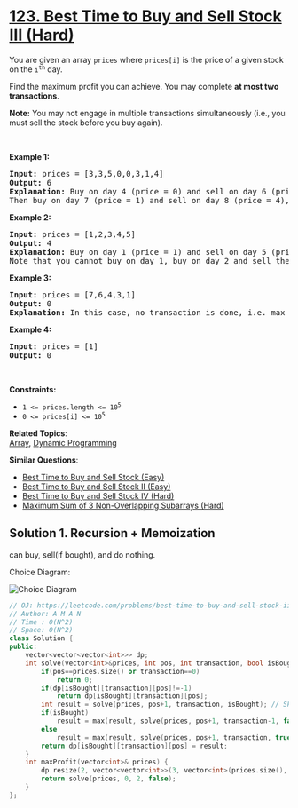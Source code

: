 # [123. Best Time to Buy and Sell Stock III (Hard)](https://leetcode.com/problems/best-time-to-buy-and-sell-stock-iii/)

<p>You are given an array <code>prices</code> where <code>prices[i]</code> is the price of a given stock on the <code>i<sup>th</sup></code> day.</p>

<p>Find the maximum profit you can achieve. You may complete <strong>at most two transactions</strong>.</p>

<p><strong>Note:</strong> You may not engage in multiple transactions simultaneously (i.e., you must sell the stock before you buy again).</p>

<p>&nbsp;</p>
<p><strong>Example 1:</strong></p>

<pre><strong>Input:</strong> prices = [3,3,5,0,0,3,1,4]
<strong>Output:</strong> 6
<strong>Explanation:</strong> Buy on day 4 (price = 0) and sell on day 6 (price = 3), profit = 3-0 = 3.
Then buy on day 7 (price = 1) and sell on day 8 (price = 4), profit = 4-1 = 3.</pre>

<p><strong>Example 2:</strong></p>

<pre><strong>Input:</strong> prices = [1,2,3,4,5]
<strong>Output:</strong> 4
<strong>Explanation:</strong> Buy on day 1 (price = 1) and sell on day 5 (price = 5), profit = 5-1 = 4.
Note that you cannot buy on day 1, buy on day 2 and sell them later, as you are engaging multiple transactions at the same time. You must sell before buying again.
</pre>

<p><strong>Example 3:</strong></p>

<pre><strong>Input:</strong> prices = [7,6,4,3,1]
<strong>Output:</strong> 0
<strong>Explanation:</strong> In this case, no transaction is done, i.e. max profit = 0.
</pre>

<p><strong>Example 4:</strong></p>

<pre><strong>Input:</strong> prices = [1]
<strong>Output:</strong> 0
</pre>

<p>&nbsp;</p>
<p><strong>Constraints:</strong></p>

<ul>
	<li><code>1 &lt;= prices.length &lt;= 10<sup>5</sup></code></li>
	<li><code>0 &lt;= prices[i] &lt;= 10<sup>5</sup></code></li>
</ul>


**Related Topics**:  
[Array](https://leetcode.com/tag/array/), [Dynamic Programming](https://leetcode.com/tag/dynamic-programming/)

**Similar Questions**:
* [Best Time to Buy and Sell Stock (Easy)](https://leetcode.com/problems/best-time-to-buy-and-sell-stock/)
* [Best Time to Buy and Sell Stock II (Easy)](https://leetcode.com/problems/best-time-to-buy-and-sell-stock-ii/)
* [Best Time to Buy and Sell Stock IV (Hard)](https://leetcode.com/problems/best-time-to-buy-and-sell-stock-iv/)
* [Maximum Sum of 3 Non-Overlapping Subarrays (Hard)](https://leetcode.com/problems/maximum-sum-of-3-non-overlapping-subarrays/)

## Solution 1. Recursion + Memoization

<p> can buy, sell(if bought), and do nothing.</p>

Choice Diagram:

![Choice Diagram](https://assets.leetcode.com/users/images/e43b8d9d-2368-45d3-9682-6f3784c479a4_1627296279.9742599.png)

```cpp
// OJ: https://leetcode.com/problems/best-time-to-buy-and-sell-stock-iii/
// Author: A M A N
// Time : O(N^2)
// Space: O(N^2)
class Solution {
public:
    vector<vector<vector<int>>> dp;
    int solve(vector<int>&prices, int pos, int transaction, bool isBought){
        if(pos==prices.size() or transaction==0)
            return 0;
        if(dp[isBought][transaction][pos]!=-1)
            return dp[isBought][transaction][pos];
        int result = solve(prices, pos+1, transaction, isBought); // Skip
        if(isBought)
            result = max(result, solve(prices, pos+1, transaction-1, false) + prices[pos]);//Sell the Share - 1 transaction is complet
        else
            result = max(result, solve(prices, pos+1, transaction, true) - prices[pos]); // Buy the share if No share is at hand
        return dp[isBought][transaction][pos] = result;
    }
    int maxProfit(vector<int>& prices) {
        dp.resize(2, vector<vector<int>>(3, vector<int>(prices.size(), -1)));
        return solve(prices, 0, 2, false);    
    }
};
```
